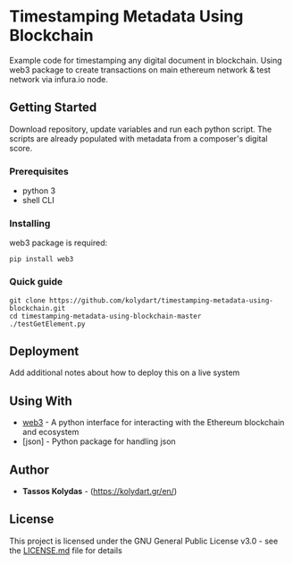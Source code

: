# Timestamping Metadata Using Blockchain

Example code for timestamping any digital document in blockchain. Using web3 package to create transactions on main ethereum network & test network via infura.io node.

## Getting Started

Download repository, update variables and run each python script. The scripts are already populated with metadata from a composer's digital score.

### Prerequisites

* python 3
* shell CLI


### Installing
web3 package is required:
```
pip install web3
```


### Quick guide

```
git clone https://github.com/kolydart/timestamping-metadata-using-blockchain.git
cd timestamping-metadata-using-blockchain-master
./testGetElement.py
```

## Deployment

Add additional notes about how to deploy this on a live system

## Using With

* [web3](https://github.com/ethereum/web3.py) - A python interface for interacting with the Ethereum blockchain and ecosystem
* [json] - Python package for handling json

## Author

* **Tassos Kolydas** - (https://kolydart.gr/en/)

## License

This project is licensed under the GNU General Public License v3.0 - see the [LICENSE.md](LICENSE.md) file for details

